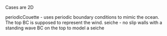 Cases are 2D

periodicCouette - uses periodic boundary conditions to mimic the ocean. The top BC is supposed to represent the wind. 
seiche - no slip walls with a standing wave BC on the top to model a seiche
